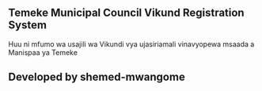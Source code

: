 ## Temeke Municipal Council Vikund Registration System

Huu ni mfumo wa usajili wa Vikundi vya ujasiriamali vinavyopewa msaada a Manispaa ya Temeke

## Developed by shemed-mwangome
